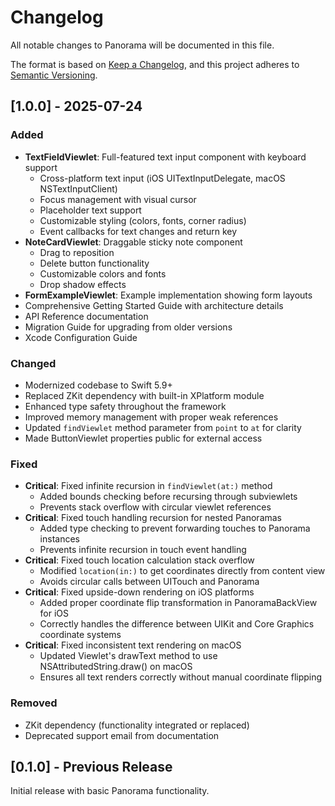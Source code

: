 # Changelog

All notable changes to Panorama will be documented in this file.

The format is based on [Keep a Changelog](https://keepachangelog.com/en/1.0.0/),
and this project adheres to [Semantic Versioning](https://semver.org/spec/v2.0.0.html).

## [1.0.0] - 2025-07-24

### Added
- **TextFieldViewlet**: Full-featured text input component with keyboard support
  - Cross-platform text input (iOS UITextInputDelegate, macOS NSTextInputClient)
  - Focus management with visual cursor
  - Placeholder text support
  - Customizable styling (colors, fonts, corner radius)
  - Event callbacks for text changes and return key
- **NoteCardViewlet**: Draggable sticky note component
  - Drag to reposition
  - Delete button functionality
  - Customizable colors and fonts
  - Drop shadow effects
- **FormExampleViewlet**: Example implementation showing form layouts
- Comprehensive Getting Started Guide with architecture details
- API Reference documentation
- Migration Guide for upgrading from older versions
- Xcode Configuration Guide

### Changed
- Modernized codebase to Swift 5.9+
- Replaced ZKit dependency with built-in XPlatform module
- Enhanced type safety throughout the framework
- Improved memory management with proper weak references
- Updated `findViewlet` method parameter from `point` to `at` for clarity
- Made ButtonViewlet properties public for external access

### Fixed
- **Critical**: Fixed infinite recursion in `findViewlet(at:)` method
  - Added bounds checking before recursing through subviewlets
  - Prevents stack overflow with circular viewlet references
- **Critical**: Fixed touch handling recursion for nested Panoramas
  - Added type checking to prevent forwarding touches to Panorama instances
  - Prevents infinite recursion in touch event handling
- **Critical**: Fixed touch location calculation stack overflow
  - Modified `location(in:)` to get coordinates directly from content view
  - Avoids circular calls between UITouch and Panorama
- **Critical**: Fixed upside-down rendering on iOS platforms
  - Added proper coordinate flip transformation in PanoramaBackView for iOS
  - Correctly handles the difference between UIKit and Core Graphics coordinate systems
- **Critical**: Fixed inconsistent text rendering on macOS
  - Updated Viewlet's drawText method to use NSAttributedString.draw() on macOS
  - Ensures all text renders correctly without manual coordinate flipping

### Removed
- ZKit dependency (functionality integrated or replaced)
- Deprecated support email from documentation

## [0.1.0] - Previous Release

Initial release with basic Panorama functionality.